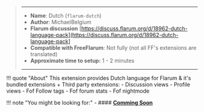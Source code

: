 > ---
> - **Name**: Dutch (`flarum-dutch`)
> - **Author**: MichaelBelgium
> - **Flarum discussion** [https://discuss.flarum.org/d/18962-dutch-language-pack](https://discuss.flarum.org/d/18962-dutch-language-pack]
> - **Compatible with FreeFlarum**: Not fully (not all FF's extensions are translated)
> - **Approximate time to setup:** 1 - 2 minutes
>
> ---

!!! quote "About"
    This extension provides Dutch language for Flarum & it's bundled extensions + Third party extensions:
    - Discussion views
    - Profile views
    - Fof Follow tags
    - Fof forum stats
    - Fof nightmode

!!! note "You might be looking for:"
    - #### **[Comming Soon]()**
